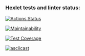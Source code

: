 ### Hexlet tests and linter status:
[![Actions Status](https://github.com/DimaKichigin/frontend-project-lvl2/workflows/hexlet-check/badge.svg)](https://github.com/DimaKichigin/frontend-project-lvl2/actions)

[![Maintainability](https://api.codeclimate.com/v1/badges/a99a88d28ad37a79dbf6/maintainability)](https://codeclimate.com/github/codeclimate/codeclimate/maintainability)

[![Test Coverage](https://api.codeclimate.com/v1/badges/a99a88d28ad37a79dbf6/test_coverage)](https://codeclimate.com/github/codeclimate/codeclimate/test_coverage)

[![asciicast](https://asciinema.org/a/l0jhPJTHqS2MoaxsKfZ0nF3Sy.svg)](https://asciinema.org/a/l0jhPJTHqS2MoaxsKfZ0nF3Sy)
